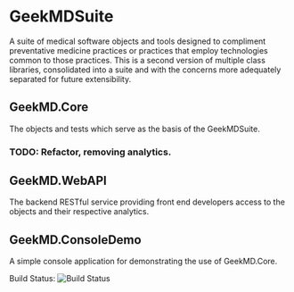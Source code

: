 # GeekMDSuite
A suite of medical software objects and tools designed to compliment preventative medicine practices or practices that employ technologies common to those practices. This is a second version of multiple class libraries, consolidated into a suite and with the concerns more adequately separated for future extensibility.

## GeekMD.Core
The objects and tests which serve as the basis of the GeekMDSuite.

### TODO: Refactor, removing analytics.

## GeekMD.WebAPI
The backend RESTful service providing front end developers access to the objects and their respective analytics.

## GeekMD.ConsoleDemo
A simple console application for demonstrating the use of GeekMD.Core.

Build Status:  ![Build Status][build_status]

[build_status]: http://teamcity.zapto.org:8080/app/rest/builds/buildType:(id:GeekMDApplicationSuite_Build)/statusIcon.svg
